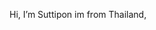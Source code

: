 Hi, I’m Suttipon im from Thailand,

<!---
ToxicRiot/ToxicRiot is a ✨ special ✨ repository because its `README.md` (this file) appears on your GitHub profile.
You can click the Preview link to take a look at your changes.
--->
